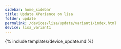 ```yaml
---
sidebar: home_sidebar
title: Update XPerience on lisa
folder: update
permalink: /devices/lisa/update/variant1/index.html
device: lisa_variant1
---
```

{% include templates/device_update.md %}
